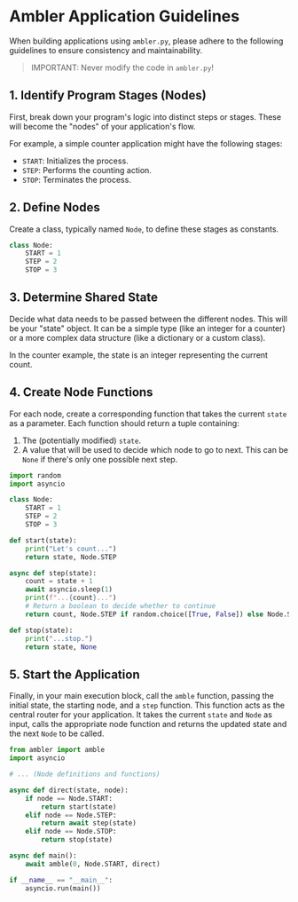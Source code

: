 # Ambler Application Guidelines

When building applications using `ambler.py`, please adhere to the following guidelines to ensure consistency and maintainability.

> IMPORTANT: Never modify the code in `ambler.py`!

## 1. Identify Program Stages (Nodes)

First, break down your program's logic into distinct steps or stages. These will become the "nodes" of your application's flow.

For example, a simple counter application might have the following stages:
- `START`: Initializes the process.
- `STEP`: Performs the counting action.
- `STOP`: Terminates the process.

## 2. Define Nodes

Create a class, typically named `Node`, to define these stages as constants.

```python
class Node:
    START = 1
    STEP = 2
    STOP = 3
```

## 3. Determine Shared State

Decide what data needs to be passed between the different nodes. This will be your "state" object. It can be a simple type (like an integer for a counter) or a more complex data structure (like a dictionary or a custom class).

In the counter example, the state is an integer representing the current count.

## 4. Create Node Functions

For each node, create a corresponding function that takes the current `state` as a parameter. Each function should return a tuple containing:
1. The (potentially modified) `state`.
2. A value that will be used to decide which node to go to next. This can be `None` if there's only one possible next step.

```python
import random
import asyncio

class Node:
    START = 1
    STEP = 2
    STOP = 3

def start(state):
    print("Let's count...")
    return state, Node.STEP

async def step(state):
    count = state + 1
    await asyncio.sleep(1)
    print(f"...{count}...")
    # Return a boolean to decide whether to continue
    return count, Node.STEP if random.choice([True, False]) else Node.STOP

def stop(state):
    print("...stop.")
    return state, None
```

## 5. Start the Application

Finally, in your main execution block, call the `amble` function, passing the initial state, the starting node, and a `step` function. This function acts as the central router for your application. It takes the current `state` and `Node` as input, calls the appropriate node function and returns the updated state and the next `Node` to be called.

```python
from ambler import amble
import asyncio

# ... (Node definitions and functions)

async def direct(state, node):
    if node == Node.START:
        return start(state)
    elif node == Node.STEP:
        return await step(state)
    elif node == Node.STOP:
        return stop(state)

async def main():
    await amble(0, Node.START, direct)

if __name__ == "__main__":
    asyncio.run(main())
```